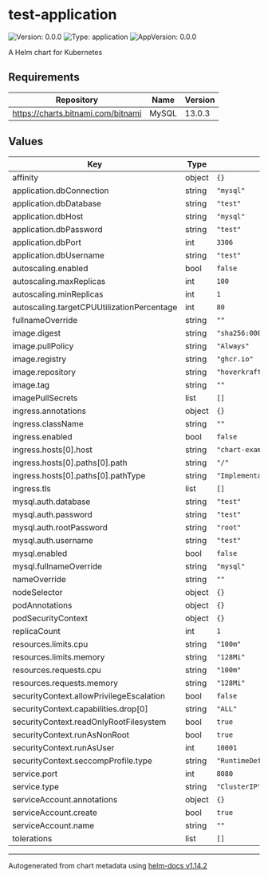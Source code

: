 # test-application

![Version: 0.0.0](https://img.shields.io/badge/Version-0.0.0-informational?style=flat-square) ![Type: application](https://img.shields.io/badge/Type-application-informational?style=flat-square) ![AppVersion: 0.0.0](https://img.shields.io/badge/AppVersion-0.0.0-informational?style=flat-square)

A Helm chart for Kubernetes

## Requirements

| Repository                           | Name  | Version |
| ------------------------------------ | ----- | ------- |
| <https://charts.bitnami.com/bitnami> | MySQL | 13.0.3  |

## Values

| Key                                        | Type   | Default                                                                     | Description |
| ------------------------------------------ | ------ | --------------------------------------------------------------------------- | ----------- |
| affinity                                   | object | `{}`                                                                        |             |
| application.dbConnection                   | string | `"mysql"`                                                                   |             |
| application.dbDatabase                     | string | `"test"`                                                                    |             |
| application.dbHost                         | string | `"mysql"`                                                                   |             |
| application.dbPassword                     | string | `"test"`                                                                    |             |
| application.dbPort                         | int    | `3306`                                                                      |             |
| application.dbUsername                     | string | `"test"`                                                                    |             |
| autoscaling.enabled                        | bool   | `false`                                                                     |             |
| autoscaling.maxReplicas                    | int    | `100`                                                                       |             |
| autoscaling.minReplicas                    | int    | `1`                                                                         |             |
| autoscaling.targetCPUUtilizationPercentage | int    | `80`                                                                        |             |
| fullnameOverride                           | string | `""`                                                                        |             |
| image.digest                               | string | `"sha256:0000000000000000000000000000000000000000000000000000000000000000"` |             |
| image.pullPolicy                           | string | `"Always"`                                                                  |             |
| image.registry                             | string | `"ghcr.io"`                                                                 |             |
| image.repository                           | string | `"hoverkraft-tech/ci-github-container/application-test"`                    |             |
| image.tag                                  | string | `""`                                                                        |             |
| imagePullSecrets                           | list   | `[]`                                                                        |             |
| ingress.annotations                        | object | `{}`                                                                        |             |
| ingress.className                          | string | `""`                                                                        |             |
| ingress.enabled                            | bool   | `false`                                                                     |             |
| ingress.hosts[0].host                      | string | `"chart-example.local"`                                                     |             |
| ingress.hosts[0].paths[0].path             | string | `"/"`                                                                       |             |
| ingress.hosts[0].paths[0].pathType         | string | `"ImplementationSpecific"`                                                  |             |
| ingress.tls                                | list   | `[]`                                                                        |             |
| mysql.auth.database                        | string | `"test"`                                                                    |             |
| mysql.auth.password                        | string | `"test"`                                                                    |             |
| mysql.auth.rootPassword                    | string | `"root"`                                                                    |             |
| mysql.auth.username                        | string | `"test"`                                                                    |             |
| mysql.enabled                              | bool   | `false`                                                                     |             |
| mysql.fullnameOverride                     | string | `"mysql"`                                                                   |             |
| nameOverride                               | string | `""`                                                                        |             |
| nodeSelector                               | object | `{}`                                                                        |             |
| podAnnotations                             | object | `{}`                                                                        |             |
| podSecurityContext                         | object | `{}`                                                                        |             |
| replicaCount                               | int    | `1`                                                                         |             |
| resources.limits.cpu                       | string | `"100m"`                                                                    |             |
| resources.limits.memory                    | string | `"128Mi"`                                                                   |             |
| resources.requests.cpu                     | string | `"100m"`                                                                    |             |
| resources.requests.memory                  | string | `"128Mi"`                                                                   |             |
| securityContext.allowPrivilegeEscalation   | bool   | `false`                                                                     |             |
| securityContext.capabilities.drop[0]       | string | `"ALL"`                                                                     |             |
| securityContext.readOnlyRootFilesystem     | bool   | `true`                                                                      |             |
| securityContext.runAsNonRoot               | bool   | `true`                                                                      |             |
| securityContext.runAsUser                  | int    | `10001`                                                                     |             |
| securityContext.seccompProfile.type        | string | `"RuntimeDefault"`                                                          |             |
| service.port                               | int    | `8080`                                                                      |             |
| service.type                               | string | `"ClusterIP"`                                                               |             |
| serviceAccount.annotations                 | object | `{}`                                                                        |             |
| serviceAccount.create                      | bool   | `true`                                                                      |             |
| serviceAccount.name                        | string | `""`                                                                        |             |
| tolerations                                | list   | `[]`                                                                        |             |

---

Autogenerated from chart metadata using [helm-docs v1.14.2](https://github.com/norwoodj/helm-docs/releases/v1.14.2)
